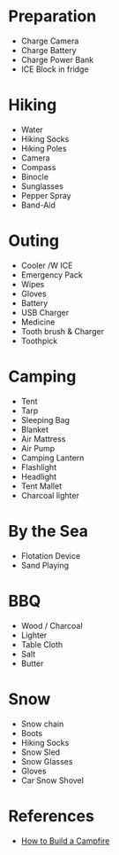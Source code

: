 # Preparation
* Charge Camera
* Charge Battery
* Charge Power Bank
* ICE Block in fridge

# Hiking
* Water
* Hiking Socks
* Hiking Poles
* Camera
* Compass
* Binocle
* Sunglasses
* Pepper Spray
* Band-Aid

# Outing
* Cooler /W ICE
* Emergency Pack
* Wipes
* Gloves
* Battery
* USB Charger
* Medicine
* Tooth brush & Charger
* Toothpick

# Camping
* Tent
* Tarp
* Sleeping Bag
* Blanket
* Air Mattress
* Air Pump
* Camping Lantern
* Flashlight
* Headlight
* Tent Mallet
* Charcoal lighter

# By the Sea
* Flotation Device
* Sand Playing

# BBQ
* Wood / Charcoal
* Lighter
* Table Cloth
* Salt
* Butter

# Snow
* Snow chain
* Boots
* Hiking Socks
* Snow Sled
* Snow Glasses
* Gloves
* Car Snow Shovel

# References
* [How to Build a Campfire](https://www.rei.com/learn/expert-advice/campfire-basics.html)
